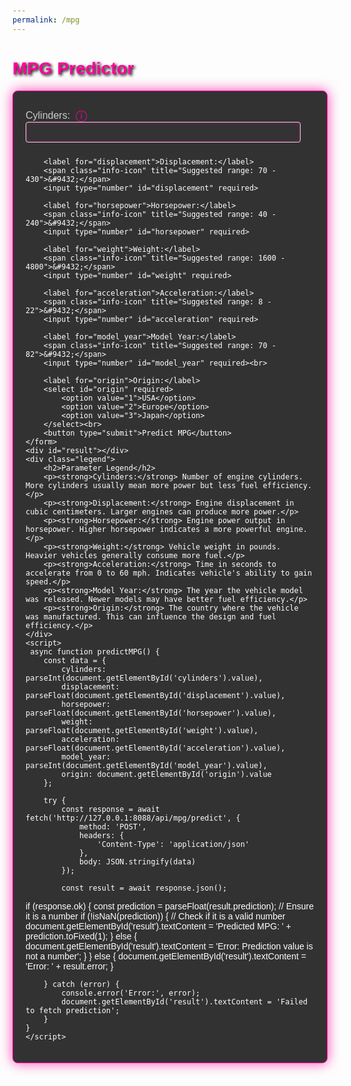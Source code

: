 ```yaml
---
permalink: /mpg
---
```


<html lang="en">
<head>
    <meta charset="UTF-8">
    <meta name="viewport" content="width=device-width, initial-scale=1.0">
    <title>MPG Prediction</title>
    <style>
        body {
            font-family: 'Arial', sans-serif;
            background-image: url('{{site.baseurl}}/images/logincar.gif'); /* GIF background */
            background-size: cover; /* Cover the entire page */
            background-position: center; /* Center the background image */
            background-repeat: no-repeat; /* Do not repeat the image */
            color: #FFFFFF; /* Set text color to white for better readability */
            margin: 0;
            padding: 20px;
        }
        h1 {
            color: #FF0099; /* Vibrant Pink */
            text-shadow: 2px 2px 4px #000000;
        }
        form {
            background: rgba(0, 0, 0, 0.8); /* Dark semi-transparent background */
            padding: 20px;
            border-radius: 8px;
            border: 1px solid #FF0099; /* Neon pink border */
            box-shadow: 0 0 20px rgba(255, 0, 153, 0.75);
        }
        label {
            margin-top: 10px;
            display: inline-block;
            color: #CCCCCC; /* Light grey for readability */
            font-size: 16px;
        }
        input, select {
            margin-bottom: 10px;
            border: 1px solid #DDDDDD;
            border-radius: 4px;
            padding: 8px;
            width: calc(100% - 22px);
            background: #333333; /* Dark backgrounds for inputs */
            color: #FFFFFF; /* White text for inputs */
            box-shadow: inset 0 0 5px rgba(255, 0, 153, 0.5);
        }
        button {
            background-color: #FF0099; /* Neon pink */
            color: white;
            padding: 10px 20px;
            border: none;
            border-radius: 4px;
            cursor: pointer;
            box-shadow: 0 0 10px rgba(255, 0, 153, 0.75);
            transition: background 0.3s ease-in-out;
        }
        button:hover {
            background-color: #FF66B2; /* Lighter neon pink */
        }
        #result, .legend {
            background: rgba(0, 0, 0, 0.85); /* Dark background */
            color: #CCCCCC; /* Light grey text */
            padding: 20px;
            border-radius: 8px;
            margin-top: 20px;
            box-shadow: 0 0 10px rgba(255, 0, 153, 0.75);
        }
        .legend h2 {
            color: #FF0099; /* Neon pink */
        }
        .legend p {
            font-size: 14px;
            line-height: 1.6;
        }
        .info-icon {
            margin-left: 5px;
            cursor: pointer;
            font-size: 18px;
            color: #FF0099; /* Neon pink */
        }
        .info-icon:hover {
            color: #FF66B2; /* Lighter pink */
        }
    </style>
</head>
<body>
    <h1>MPG Predictor</h1>
    <form onsubmit="event.preventDefault(); predictMPG();">
        <label for="cylinders">Cylinders:</label>
        <span class="info-icon" title="Suggested range: 4 - 8">&#9432;</span>
        <input type="number" id="cylinders" required>

        <label for="displacement">Displacement:</label>
        <span class="info-icon" title="Suggested range: 70 - 430">&#9432;</span>
        <input type="number" id="displacement" required>
        
        <label for="horsepower">Horsepower:</label>
        <span class="info-icon" title="Suggested range: 40 - 240">&#9432;</span>
        <input type="number" id="horsepower" required>

        <label for="weight">Weight:</label>
        <span class="info-icon" title="Suggested range: 1600 - 4800">&#9432;</span>
        <input type="number" id="weight" required>    

        <label for="acceleration">Acceleration:</label>
        <span class="info-icon" title="Suggested range: 8 - 22">&#9432;</span>
        <input type="number" id="acceleration" required>

        <label for="model_year">Model Year:</label>
        <span class="info-icon" title="Suggested range: 70 - 82">&#9432;</span>
        <input type="number" id="model_year" required><br>

        <label for="origin">Origin:</label>
        <select id="origin" required>
            <option value="1">USA</option>
            <option value="2">Europe</option>
            <option value="3">Japan</option>
        </select><br>
        <button type="submit">Predict MPG</button>
    </form>
    <div id="result"></div>
    <div class="legend">
        <h2>Parameter Legend</h2>
        <p><strong>Cylinders:</strong> Number of engine cylinders. More cylinders usually mean more power but less fuel efficiency.</p>
        <p><strong>Displacement:</strong> Engine displacement in cubic centimeters. Larger engines can produce more power.</p>
        <p><strong>Horsepower:</strong> Engine power output in horsepower. Higher horsepower indicates a more powerful engine.</p>
        <p><strong>Weight:</strong> Vehicle weight in pounds. Heavier vehicles generally consume more fuel.</p>
        <p><strong>Acceleration:</strong> Time in seconds to accelerate from 0 to 60 mph. Indicates vehicle's ability to gain speed.</p>
        <p><strong>Model Year:</strong> The year the vehicle model was released. Newer models may have better fuel efficiency.</p>
        <p><strong>Origin:</strong> The country where the vehicle was manufactured. This can influence the design and fuel efficiency.</p>
    </div>
    <script>
     async function predictMPG() {
        const data = {
            cylinders: parseInt(document.getElementById('cylinders').value),
            displacement: parseFloat(document.getElementById('displacement').value),
            horsepower: parseFloat(document.getElementById('horsepower').value),
            weight: parseFloat(document.getElementById('weight').value),
            acceleration: parseFloat(document.getElementById('acceleration').value),
            model_year: parseInt(document.getElementById('model_year').value),
            origin: document.getElementById('origin').value
        };

        try {
            const response = await fetch('http://127.0.0.1:8088/api/mpg/predict', {
                method: 'POST',
                headers: {
                    'Content-Type': 'application/json'
                },
                body: JSON.stringify(data)
            });

            const result = await response.json();
if (response.ok) {
    const prediction = parseFloat(result.prediction); // Ensure it is a number
    if (!isNaN(prediction)) { // Check if it is a valid number
        document.getElementById('result').textContent = 'Predicted MPG: ' + prediction.toFixed(1);
    } else {
        document.getElementById('result').textContent = 'Error: Prediction value is not a number';
    }
} else {
    document.getElementById('result').textContent = 'Error: ' + result.error;
}

        } catch (error) {
            console.error('Error:', error);
            document.getElementById('result').textContent = 'Failed to fetch prediction';
        }
    }
    </script>
</body>
</html>
